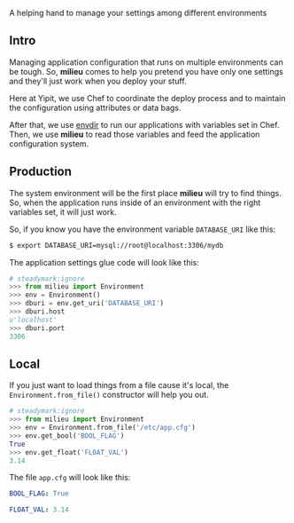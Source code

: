 A helping hand to manage your settings among different environments

## Intro

Managing application configuration that runs on multiple environments
can be tough. So, **milieu** comes to help you pretend you have only
one settings and they'll just work when you deploy your stuff.

Here at Yipit, we use Chef to coordinate the deploy process and to
maintain the configuration using attributes or data bags.

After that, we use [envdir](http://cr.yp.to/daemontools/envdir.html)
to run our applications with variables set in Chef. Then, we use
**milieu** to read those variables and feed the application
configuration system.

## Production

The system environment will be the first place **milieu** will try to find
things. So, when the application runs inside of an environment with the right
variables set, it will just work.

So, if you know you have the environment variable `DATABASE_URI` like this:

```bash
$ export DATABASE_URI=mysql://root@localhost:3306/mydb
```

The application settings glue code will look like this:

```python
# steadymark:ignore
>>> from milieu import Environment
>>> env = Environment()
>>> dburi = env.get_uri('DATABASE_URI')
>>> dburi.host
u'localhost'
>>> dburi.port
3306
```

## Local

If you just want to load things from a file cause it's local, the
`Environment.from_file()` constructor will help you out.

```python
# steadymark:ignore
>>> from milieu import Environment
>>> env = Environment.from_file('/etc/app.cfg')
>>> env.get_bool('BOOL_FLAG')
True
>>> env.get_float('FLOAT_VAL')
3.14
```

The file `app.cfg` will look like this:

```yaml
BOOL_FLAG: True

FLOAT_VAL: 3.14
```
